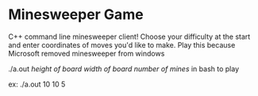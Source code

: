 # Minesweeper Game
C++ command line minesweeper client! Choose your difficulty at the start and enter coordinates of moves you'd like to make.
Play this because Microsoft removed minesweeper from windows

./a.out *height of board* *width of board* *number of mines* in bash to play

ex: ./a.out 10 10 5
